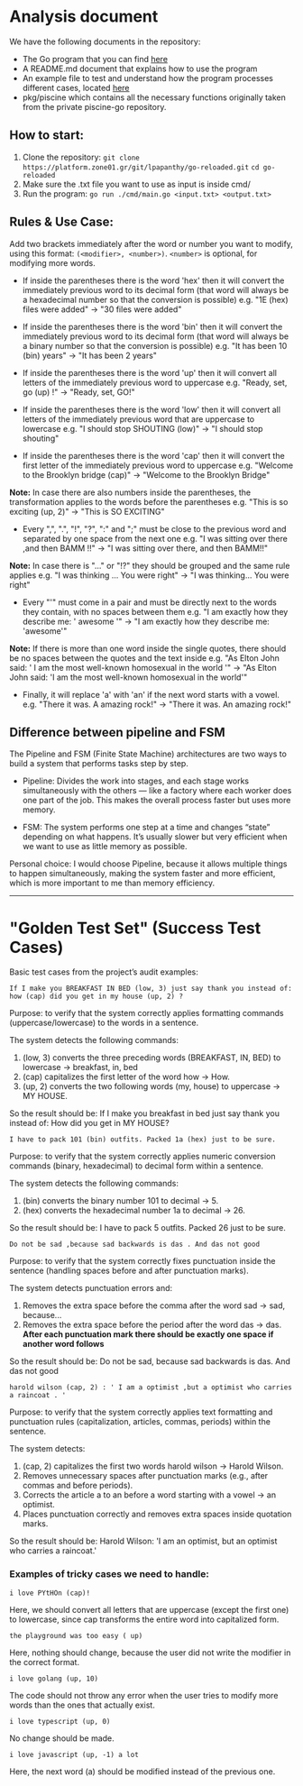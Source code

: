# Analysis document

We have the following documents in the repository:
- The Go program that you can find [here](go-reloaded/cmd/main.go)
- A README.md document that explains how to use the program
- An example file to test and understand how the program processes different cases, located [here](examples/example.txt)
- pkg/piscine which contains all the necessary functions originally taken from the private piscine-go repository.

## How to start:

1) Clone the repository:
```git clone https://platform.zone01.gr/git/lpapanthy/go-reloaded.git```
```cd go-reloaded```
2) Make sure the .txt file you want to use as input is inside cmd/
3) Run the program:
```go run ./cmd/main.go <input.txt> <output.txt>```

## Rules & Use Case:

Add two brackets immediately after the word or number you want to modify, using this format: ``` (<modifier>, <number>) ```.
```<number>``` is optional, for modifying more words.

- If inside the parentheses there is the word 'hex' then it will convert the immediately
previous word to its decimal form (that word will always be a hexadecimal
number so that the conversion is possible)
e.g. "1E (hex) files were added" -> "30 files were added"

- If inside the parentheses there is the word 'bin' then it will convert the immediately
previous word to its decimal form (that word will always be a binary number so that the conversion is possible)
e.g. "It has been 10 (bin) years" -> "It has been 2 years"

- If inside the parentheses there is the word 'up' then it will convert all letters of the
immediately previous word to uppercase
e.g. "Ready, set, go (up) !" -> "Ready, set, GO!"

- If inside the parentheses there is the word 'low' then it will convert all letters of the
immediately previous word that are uppercase to lowercase
e.g. "I should stop SHOUTING (low)" -> "I should stop shouting"

- If inside the parentheses there is the word 'cap' then it will convert the first letter of the
immediately previous word to uppercase
e.g. "Welcome to the Brooklyn bridge (cap)" -> "Welcome to the Brooklyn Bridge"

**Note:** In case there are also numbers inside the parentheses, the transformation applies to the <number> words
before the parentheses
e.g. "This is so exciting (up, 2)" -> "This is SO EXCITING"

- Every ",", ".", "!", "?", ":" and ";" must be close to the previous word and
separated by one space from the next one
e.g. "I was sitting over there ,and then BAMM !!" -> "I was sitting over there, and then BAMM!!"

**Note:** In case there is "..." or "!?" they should be grouped and the same rule applies
e.g. "I was thinking ... You were right" -> "I was thinking... You were right"

- Every "'" must come in a pair and must be directly next to the words they contain,
with no spaces between them
e.g. "I am exactly how they describe me: ' awesome '" -> "I am exactly how they describe me: 'awesome'"

**Note:** If there is more than one word inside the single quotes, there should be no
spaces between the quotes and the text inside
e.g. "As Elton John said: ' I am the most well-known homosexual in the world '" -> "As Elton John said: 'I am the most well-known homosexual in the world'"

- Finally, it will replace 'a' with 'an' if the next word starts with a vowel.
e.g. "There it was. A amazing rock!" -> "There it was. An amazing rock!"

## Difference between pipeline and FSM

The Pipeline and FSM (Finite State Machine) architectures are two ways to build a system that performs tasks step by step.

- Pipeline: Divides the work into stages, and each stage works simultaneously with the others — like a factory where each worker does one part of the job.
This makes the overall process faster but uses more memory.

- FSM: The system performs one step at a time and changes “state” depending on what happens. It’s usually slower but very efficient when we want to
use as little memory as possible.

Personal choice: I would choose Pipeline, because it allows multiple things to happen simultaneously, making the system faster and more efficient, which is
more important to me than memory efficiency.

---------------------------------------------------------------------------------------------------------------------------------------------------------------------

# "Golden Test Set" (Success Test Cases)

Basic test cases from the project’s audit examples:

```If I make you BREAKFAST IN BED (low, 3) just say thank you instead of: how (cap) did you get in my house (up, 2) ?```

Purpose: to verify that the system correctly applies formatting commands (uppercase/lowercase)
to the words in a sentence.

The system detects the following commands:
1) (low, 3) converts the three preceding words (BREAKFAST, IN, BED) to lowercase -> breakfast, in, bed
2) (cap) capitalizes the first letter of the word how -> How.
3) (up, 2) converts the two following words (my, house) to uppercase -> MY HOUSE.

So the result should be:
If I make you breakfast in bed just say thank you instead of: How did you get in MY HOUSE?

```I have to pack 101 (bin) outfits. Packed 1a (hex) just to be sure.```

Purpose: to verify that the system correctly applies
numeric conversion commands (binary, hexadecimal) to decimal form within a sentence.

The system detects the following commands:
1) (bin) converts the binary number 101 to decimal → 5.
2) (hex) converts the hexadecimal number 1a to decimal → 26.

So the result should be:
I have to pack 5 outfits. Packed 26 just to be sure.

```Do not be sad ,because sad backwards is das . And das not good```

Purpose: to verify that the system correctly fixes punctuation
inside the sentence (handling spaces before and after punctuation marks).

The system detects punctuation errors and:
1) Removes the extra space before the comma after the word sad → sad, because...
2) Removes the extra space before the period after the word das → das.
**After each punctuation mark there should be exactly one space if another word follows**

So the result should be:
Do not be sad, because sad backwards is das. And das not good

```harold wilson (cap, 2) : ' I am a optimist ,but a optimist who carries a raincoat . '```

Purpose: to verify that the system correctly applies text formatting
and punctuation rules (capitalization, articles, commas, periods) within the sentence.

The system detects:
1) (cap, 2) capitalizes the first two words harold wilson → Harold Wilson.
2) Removes unnecessary spaces after punctuation marks (e.g., after commas and before periods).
3) Corrects the article a to an before a word starting with a vowel → an optimist.
4) Places punctuation correctly and removes extra spaces inside quotation marks.

So the result should be:
Harold Wilson: 'I am an optimist, but an optimist who carries a raincoat.'

### Examples of tricky cases we need to handle:

```i love PYtHOn (cap)!```

Here, we should convert all letters that are uppercase (except the first one)
to lowercase, since cap transforms the entire word into capitalized form.

```the playground was too easy ( up)```

Here, nothing should change, because the user did not write the modifier in the correct format.

```i love golang (up, 10)```

The code should not throw any error when the user tries to modify
more words than the ones that actually exist.

```i love typescript (up, 0)```

No change should be made.

```i love javascript (up, -1) a lot```

Here, the next word (a) should be modified instead of the previous one.
